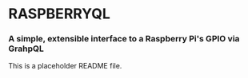# RASPBERRYQL #
### A simple, extensible interface to a Raspberry Pi's GPIO via GrahpQL ###

This is a placeholder README file.
